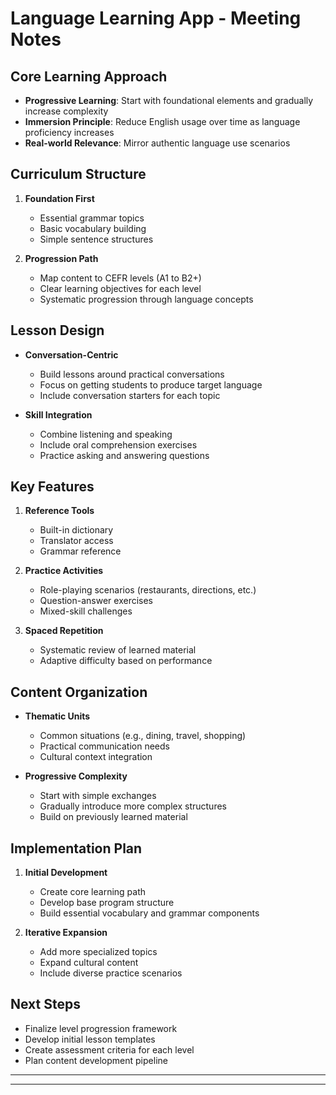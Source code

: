 # Language Learning App - Meeting Notes

## Core Learning Approach

- **Progressive Learning**: Start with foundational elements and gradually increase complexity
- **Immersion Principle**: Reduce English usage over time as language proficiency increases
- **Real-world Relevance**: Mirror authentic language use scenarios

## Curriculum Structure

1. **Foundation First**
   - Essential grammar topics
   - Basic vocabulary building
   - Simple sentence structures

2. **Progression Path**
   - Map content to CEFR levels (A1 to B2+)
   - Clear learning objectives for each level
   - Systematic progression through language concepts

## Lesson Design

- **Conversation-Centric**
  - Build lessons around practical conversations
  - Focus on getting students to produce target language
  - Include conversation starters for each topic

- **Skill Integration**
  - Combine listening and speaking
  - Include oral comprehension exercises
  - Practice asking and answering questions

## Key Features

1. **Reference Tools**
   - Built-in dictionary
   - Translator access
   - Grammar reference

2. **Practice Activities**
   - Role-playing scenarios (restaurants, directions, etc.)
   - Question-answer exercises
   - Mixed-skill challenges

3. **Spaced Repetition**

   - Systematic review of learned material
   - Adaptive difficulty based on performance

## Content Organization

- **Thematic Units**
  - Common situations (e.g., dining, travel, shopping)
  - Practical communication needs
  - Cultural context integration

- **Progressive Complexity**
  - Start with simple exchanges
  - Gradually introduce more complex structures
  - Build on previously learned material

## Implementation Plan

1. **Initial Development**
   - Create core learning path
   - Develop base program structure
   - Build essential vocabulary and grammar components

2. **Iterative Expansion**
   - Add more specialized topics
   - Expand cultural content
   - Include diverse practice scenarios

## Next Steps

- Finalize level progression framework
- Develop initial lesson templates
- Create assessment criteria for each level
- Plan content development pipeline

--------
--------


